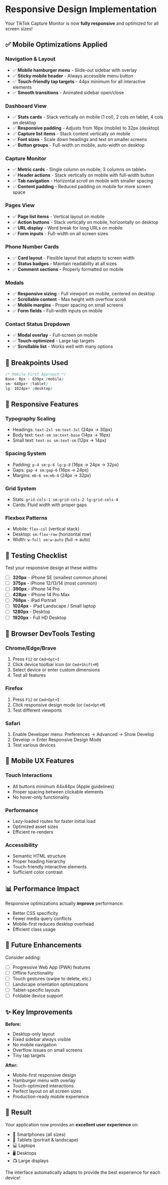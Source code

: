 # Responsive Design Implementation

Your TikTok Capture Monitor is now **fully responsive** and optimized for all screen sizes!

## ✅ Mobile Optimizations Applied

### **Navigation & Layout**
- ✅ **Mobile hamburger menu** - Slide-out sidebar with overlay
- ✅ **Sticky mobile header** - Always accessible menu button
- ✅ **Touch-friendly tap targets** - 44px minimum for all interactive elements
- ✅ **Smooth transitions** - Animated sidebar open/close

### **Dashboard View**
- ✅ **Stats cards** - Stack vertically on mobile (1 col), 2 cols on tablet, 4 cols on desktop
- ✅ **Responsive padding** - Adjusts from 16px (mobile) to 32px (desktop)
- ✅ **Capture list items** - Stack content vertically on mobile
- ✅ **Font sizes** - Scale down headings and text on smaller screens
- ✅ **Button groups** - Full-width on mobile, auto-width on desktop

### **Capture Monitor**
- ✅ **Metric cards** - Single column on mobile, 3 columns on tablet+
- ✅ **Header actions** - Stack vertically on mobile with full-width button
- ✅ **Tab navigation** - Horizontal scroll on mobile with smaller spacing
- ✅ **Content padding** - Reduced padding on mobile for more screen space

### **Pages View**
- ✅ **Page list items** - Vertical layout on mobile
- ✅ **Action buttons** - Stack vertically on mobile, horizontally on desktop
- ✅ **URL display** - Word break for long URLs on mobile
- ✅ **Form inputs** - Full-width on all screen sizes

### **Phone Number Cards**
- ✅ **Card layout** - Flexible layout that adapts to screen width
- ✅ **Status badges** - Maintain readability at all sizes
- ✅ **Comment sections** - Properly formatted on mobile

### **Modals**
- ✅ **Responsive sizing** - Full viewport on mobile, centered on desktop
- ✅ **Scrollable content** - Max height with overflow scroll
- ✅ **Mobile margins** - Proper spacing on small screens
- ✅ **Form fields** - Full-width inputs on mobile

### **Contact Status Dropdown**
- ✅ **Modal overlay** - Full-screen on mobile
- ✅ **Touch-optimized** - Large tap targets
- ✅ **Scrollable list** - Works well with many options

## 📱 Breakpoints Used

```css
/* Mobile First Approach */
Base: 0px - 639px (mobile)
sm: 640px+ (tablet)
lg: 1024px+ (desktop)
```

## 🎨 Responsive Features

### **Typography Scaling**
- Headings: `text-2xl sm:text-3xl` (24px → 30px)
- Body text: `text-sm sm:text-base` (14px → 16px)
- Small text: `text-xs sm:text-sm` (12px → 14px)

### **Spacing System**
- Padding: `p-4 sm:p-6 lg:p-8` (16px → 24px → 32px)
- Gaps: `gap-4 sm:gap-6` (16px → 24px)
- Margins: `mb-6 sm:mb-8` (24px → 32px)

### **Grid System**
- Stats: `grid-cols-1 sm:grid-cols-2 lg:grid-cols-4`
- Cards: Fluid width with proper gaps

### **Flexbox Patterns**
- Mobile: `flex-col` (vertical stack)
- Desktop: `sm:flex-row` (horizontal row)
- Width: `w-full sm:w-auto` (full → auto)

## 🧪 Testing Checklist

Test your responsive design at these widths:

- [ ] **320px** - iPhone SE (smallest common phone)
- [ ] **375px** - iPhone 12/13/14 (most common)
- [ ] **390px** - iPhone 14 Pro
- [ ] **428px** - iPhone 14 Pro Max
- [ ] **768px** - iPad Portrait
- [ ] **1024px** - iPad Landscape / Small laptop
- [ ] **1280px** - Desktop
- [ ] **1920px** - Full HD Desktop

## 🎯 Browser DevTools Testing

### Chrome/Edge/Brave
1. Press `F12` or `Cmd+Opt+I`
2. Click device toolbar icon (or `Cmd+Shift+M`)
3. Select device or enter custom dimensions
4. Test all features

### Firefox
1. Press `F12` or `Cmd+Opt+I`
2. Click responsive design mode (or `Cmd+Opt+M`)
3. Test different viewports

### Safari
1. Enable Developer menu: Preferences → Advanced → Show Develop
2. Develop → Enter Responsive Design Mode
3. Test various devices

## 🚀 Mobile UX Features

### **Touch Interactions**
- All buttons minimum 44x44px (Apple guidelines)
- Proper spacing between clickable elements
- No hover-only functionality

### **Performance**
- Lazy-loaded routes for faster initial load
- Optimized asset sizes
- Efficient re-renders

### **Accessibility**
- Semantic HTML structure
- Proper heading hierarchy
- Touch-friendly interactive elements
- Sufficient color contrast

## 📊 Performance Impact

Responsive optimizations actually **improve** performance:
- Better CSS specificity
- Fewer media query conflicts
- Mobile-first reduces desktop overhead
- Efficient class usage

## 🔄 Future Enhancements

Consider adding:
- [ ] Progressive Web App (PWA) features
- [ ] Offline functionality
- [ ] Touch gestures (swipe to delete, etc.)
- [ ] Landscape orientation optimizations
- [ ] Tablet-specific layouts
- [ ] Foldable device support

## ✨ Key Improvements

**Before:**
- Desktop-only layout
- Fixed sidebar always visible
- No mobile navigation
- Overflow issues on small screens
- Tiny tap targets

**After:**
- Mobile-first responsive design
- Hamburger menu with overlay
- Touch-optimized interactions
- Perfect layout on all screen sizes
- Production-ready mobile experience

## 🎉 Result

Your application now provides an **excellent user experience** on:
- 📱 Smartphones (all sizes)
- 📲 Tablets (portrait & landscape)
- 💻 Laptops
- 🖥️ Desktops
- 📺 Large displays

The interface automatically adapts to provide the best experience for each device!
